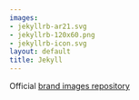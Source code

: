 ```yaml
---
images:
- jekyllrb-ar21.svg
- jekyllrb-120x60.png
- jekyllrb-icon.svg
layout: default
title: Jekyll
---
```


Official [brand images repository](https://github.com/jekyll/brand)